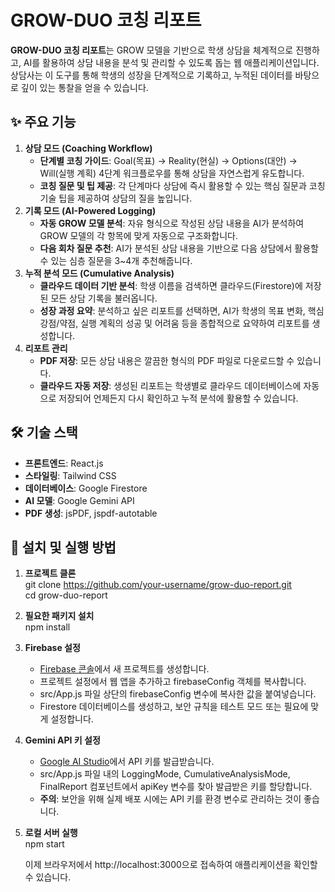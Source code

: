 # **GROW-DUO 코칭 리포트**

**GROW-DUO 코칭 리포트**는 GROW 모델을 기반으로 학생 상담을 체계적으로 진행하고, AI를 활용하여 상담 내용을 분석 및 관리할 수 있도록 돕는 웹 애플리케이션입니다. 상담사는 이 도구를 통해 학생의 성장을 단계적으로 기록하고, 누적된 데이터를 바탕으로 깊이 있는 통찰을 얻을 수 있습니다.

## **✨ 주요 기능**

1. **상담 모드 (Coaching Workflow)**  
   * **단계별 코칭 가이드**: Goal(목표) → Reality(현실) → Options(대안) → Will(실행 계획) 4단계 워크플로우를 통해 상담을 자연스럽게 유도합니다.  
   * **코칭 질문 및 팁 제공**: 각 단계마다 상담에 즉시 활용할 수 있는 핵심 질문과 코칭 기술 팁을 제공하여 상담의 질을 높입니다.  
2. **기록 모드 (AI-Powered Logging)**  
   * **자동 GROW 모델 분석**: 자유 형식으로 작성된 상담 내용을 AI가 분석하여 GROW 모델의 각 항목에 맞게 자동으로 구조화합니다.  
   * **다음 회차 질문 추천**: AI가 분석된 상담 내용을 기반으로 다음 상담에서 활용할 수 있는 심층 질문을 3\~4개 추천해줍니다.  
3. **누적 분석 모드 (Cumulative Analysis)**  
   * **클라우드 데이터 기반 분석**: 학생 이름을 검색하면 클라우드(Firestore)에 저장된 모든 상담 기록을 불러옵니다.  
   * **성장 과정 요약**: 분석하고 싶은 리포트를 선택하면, AI가 학생의 목표 변화, 핵심 강점/약점, 실행 계획의 성공 및 어려움 등을 종합적으로 요약하여 리포트를 생성합니다.  
4. **리포트 관리**  
   * **PDF 저장**: 모든 상담 내용은 깔끔한 형식의 PDF 파일로 다운로드할 수 있습니다.  
   * **클라우드 자동 저장**: 생성된 리포트는 학생별로 클라우드 데이터베이스에 자동으로 저장되어 언제든지 다시 확인하고 누적 분석에 활용할 수 있습니다.

## **🛠️ 기술 스택**

* **프론트엔드**: React.js  
* **스타일링**: Tailwind CSS  
* **데이터베이스**: Google Firestore  
* **AI 모델**: Google Gemini API  
* **PDF 생성**: jsPDF, jspdf-autotable

## **🚀 설치 및 실행 방법**

1. **프로젝트 클론**  
   git clone https://github.com/your-username/grow-duo-report.git  
   cd grow-duo-report

2. **필요한 패키지 설치**  
   npm install

3. **Firebase 설정**  
   * [Firebase 콘솔](https://console.firebase.google.com/)에서 새 프로젝트를 생성합니다.  
   * 프로젝트 설정에서 웹 앱을 추가하고 firebaseConfig 객체를 복사합니다.  
   * src/App.js 파일 상단의 firebaseConfig 변수에 복사한 값을 붙여넣습니다.  
   * Firestore 데이터베이스를 생성하고, 보안 규칙을 테스트 모드 또는 필요에 맞게 설정합니다.  
4. **Gemini API 키 설정**  
   * [Google AI Studio](https://aistudio.google.com/)에서 API 키를 발급받습니다.  
   * src/App.js 파일 내의 LoggingMode, CumulativeAnalysisMode, FinalReport 컴포넌트에서 apiKey 변수를 찾아 발급받은 키를 할당합니다.  
   * **주의**: 보안을 위해 실제 배포 시에는 API 키를 환경 변수로 관리하는 것이 좋습니다.  
5. **로컬 서버 실행**  
   npm start

   이제 브라우저에서 http://localhost:3000으로 접속하여 애플리케이션을 확인할 수 있습니다.